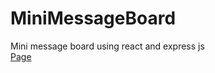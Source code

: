 # MiniMessageBoard
Mini message board using react and express js <br/><a href='https://origamiminimessage.herokuapp.com/'>Page</a>
